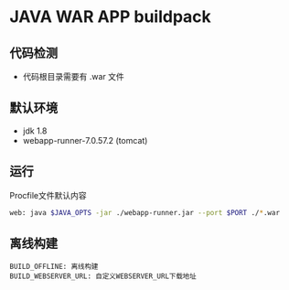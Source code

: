 # JAVA WAR APP buildpack

## 代码检测

- 代码根目录需要有 .war 文件

## 默认环境

- jdk 1.8
- webapp-runner-7.0.57.2  (tomcat)

## 运行

Procfile文件默认内容

```bash
web: java $JAVA_OPTS -jar ./webapp-runner.jar --port $PORT ./*.war
```

## 离线构建

```
BUILD_OFFLINE: 离线构建
BUILD_WEBSERVER_URL: 自定义WEBSERVER_URL下载地址
```